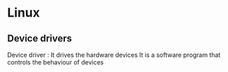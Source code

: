 # Linux
## Device drivers

Device driver : 
                It drives the hardware devices
                It is a software program that controls the behaviour of devices

